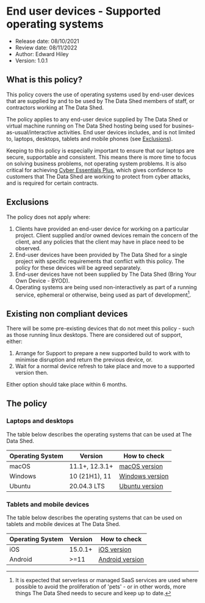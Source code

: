 # End user devices - Supported operating systems

- Release date: 08/10/2021
- Review date: 08/11/2022
- Author: Edward Hiley
- Version: 1.0.1

## What is this policy?

This policy covers the use of operating systems used by end-user devices that
are supplied by and to be used by The Data Shed members of staff, or contractors
working at The Data Shed.

The policy applies to any end-user device supplied by The Data Shed or virtual
machine running on The Data Shed hosting being used for
busines-as-usual/interactive activities. End user devices includes, and is not
limited to, laptops, desktops, tablets and mobile phones (see
[Exclusions](#exclusions)).

Keeping to this policy is especially important to ensure that our laptops are
secure, supportable and consistent. This means there is more time to focus on
solving business problems, not operating system problems. It is also critical
for achieving
[Cyber Essentials Plus](https://www.ncsc.gov.uk/cyberessentials/overview), which
gives confidence to customers that The Data Shed are working to protect from
cyber attacks, and is required for certain contracts.

## Exclusions

The policy does not apply where:

1. Clients have provided an end-user device for working on a particular project.
   Client supplied and/or owned devices remain the concern of the client, and
   any policies that the client may have in place need to be observed.
1. End-user devices have been provided by The Data Shed for a single project
   with specific requirements that conflict with this policy. The policy for
   these devices will be agreed separately.
1. End-user devices have not been supplied by The Data Shed (Bring Your Own
   Device - BYOD).
1. Operating systems are being used non-interactively as part of a running
   service, ephemeral or otherwise, being used as part of development[^1].

[^1]:
    It is expected that serverless or managed SaaS services are used where
    possible to avoid the proliferation of 'pets' - or in other words, more
    things The Data Shed needs to secure and keep up to date.

## Existing non compliant devices

There will be some pre-existing devices that do not meet this policy - such as
those running linux desktops. There are considered out of support, either:

1. Arrange for Support to prepare a new supported build to work with to minimise
   disruption and return the previous device, or.
1. Wait for a normal device refresh to take place and move to a supported
   version then.

Either option should take place within 6 months.

## The policy

### Laptops and desktops

The table below describes the operating systems that can be used at The Data
Shed.

| Operating System | Version        | How to check                                                                                                                                                                         |
| ---------------- | -------------- | ------------------------------------------------------------------------------------------------------------------------------------------------------------------------------------ |
| macOS            | 11.1+, 12.3.1+ | [macOS version](https://support.apple.com/en-us/HT201260)                                                                                                                            |
| Windows          | 10 (21H1), 11  | [Windows version](https://support.microsoft.com/en-us/windows/which-version-of-windows-operating-system-am-i-running-628bec99-476a-2c13-5296-9dd081cdd808#WindowsVersion=Windows_10) |
| Ubuntu           | 20.04.3 LTS    | [Ubuntu version](https://refspecs.linuxfoundation.org/LSB_3.0.0/LSB-PDA/LSB-PDA/lsbrelease.html)                                                                                     |

### Tablets and mobile devices

The table below describes the operating systems that can be used on tablets and
mobile devices at The Data Shed.

| Operating System | Version | How to check                                                                  |
| ---------------- | ------- | ----------------------------------------------------------------------------- |
| iOS              | 15.0.1+ | [iOS version](https://support.apple.com/en-gb/HT201685)                       |
| Android          | >=11    | [Android version](https://support.google.com/android/answer/7680439?hl=en-GB) |
